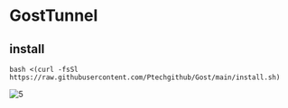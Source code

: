 # GostTunnel


## install
```
bash <(curl -fsSl https://raw.githubusercontent.com/Ptechgithub/Gost/main/install.sh)
```
![5](https://raw.githubusercontent.com/Ptechgithub/configs/main/media/5.jpg)
